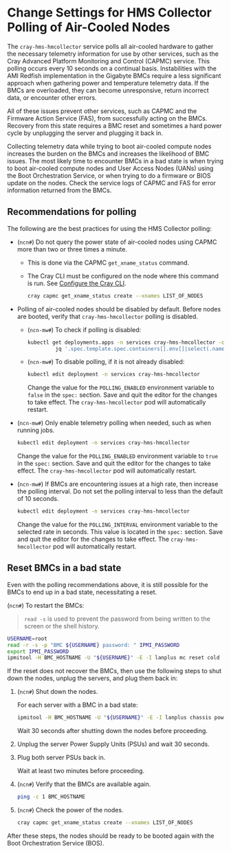 # Change Settings for HMS Collector Polling of Air-Cooled Nodes

The `cray-hms-hmcollector` service polls all air-cooled hardware to gather the necessary telemetry information for use by other services, such as the Cray Advanced Platform
Monitoring and Control \(CAPMC\) service. This polling occurs every 10 seconds on a continual basis. Instabilities with the AMI Redfish implementation in the Gigabyte BMCs
require a less significant approach when gathering power and temperature telemetry data. If the BMCs are overloaded, they can become unresponsive, return incorrect data, or
encounter other errors.

All of these issues prevent other services, such as CAPMC and the Firmware Action Service \(FAS\), from successfully acting on the BMCs. Recovery from this state requires a BMC
reset and sometimes a hard power cycle by unplugging the server and plugging it back in.

Collecting telemetry data while trying to boot air-cooled compute nodes increases the burden on the BMCs and increases the likelihood of BMC issues. The most likely time to
encounter BMCs in a bad state is when trying to boot air-cooled compute nodes and User Access Nodes \(UANs\) using the Boot Orchestration Service, or when trying to do a firmware
or BIOS update on the nodes. Check the service logs of CAPMC and FAS for error information returned from the BMCs.

## Recommendations for polling

The following are the best practices for using the HMS Collector polling:

- (`ncn#`) Do not query the power state of air-cooled nodes using CAPMC more than two or three times a minute.

  - This is done via the CAPMC `get_xname_status` command.
  - The Cray CLI must be configured on the node where this command is run. See [Configure the Cray CLI](../configure_cray_cli.md).

      ```bash
      cray capmc get_xname_status create --xnames LIST_OF_NODES
      ```

- Polling of air-cooled nodes should be disabled by default. Before nodes are booted, verify that `cray-hms-hmcollector` polling is disabled.

  - (`ncn-mw#`) To check if polling is disabled:

      ```bash
      kubectl get deployments.apps -n services cray-hms-hmcollector -o json | \
               jq '.spec.template.spec.containers[].env[]|select(.name=="POLLING_ENABLED")'
      ```

  - (`ncn-mw#`) To disable polling, if it is not already disabled:

      ```bash
      kubectl edit deployment -n services cray-hms-hmcollector
      ```

      Change the value for the `POLLING_ENABLED` environment variable to `false` in the `spec:` section. Save and quit the editor for the changes to take effect. The
      `cray-hms-hmcollector` pod will automatically restart.

- (`ncn-mw#`) Only enable telemetry polling when needed, such as when running jobs.

    ```bash
    kubectl edit deployment -n services cray-hms-hmcollector
    ```

    Change the value for the `POLLING_ENABLED` environment variable to `true` in the `spec:` section. Save and quit the editor for the changes to take effect. The `cray-hms-hmcollector` pod will automatically restart.

- (`ncn-mw#`) If BMCs are encountering issues at a high rate, then increase the polling interval. Do not set the polling interval to less than the default of 10 seconds.

    ```bash
    kubectl edit deployment -n services cray-hms-hmcollector
    ```

    Change the value for the `POLLING_INTERVAL` environment variable to the selected rate in seconds. This value is located in the `spec:` section. Save and quit the editor
    for the changes to take effect. The `cray-hms-hmcollector` pod will automatically restart.

## Reset BMCs in a bad state

Even with the polling recommendations above, it is still possible for the BMCs to end up in a bad state, necessitating a reset.

(`ncn#`) To restart the BMCs:

> `read -s` is used to prevent the password from being written to the screen or the shell history.

```bash
USERNAME=root
read -r -s -p "BMC ${USERNAME} password: " IPMI_PASSWORD
export IPMI_PASSWORD
ipmitool -H BMC_HOSTNAME -U "${USERNAME}" -E -I lanplus mc reset cold
```

If the reset does not recover the BMCs, then use the following steps to shut down the nodes, unplug the servers, and plug them back in:

1. (`ncn#`) Shut down the nodes.

    For each server with a BMC in a bad state:

    ```bash
    ipmitool -H BMC_HOSTNAME -U "${USERNAME}" -E -I lanplus chassis power soft
    ```

    Wait 30 seconds after shutting down the nodes before proceeding.

1. Unplug the server Power Supply Units \(PSUs\) and wait 30 seconds.

1. Plug both server PSUs back in.

    Wait at least two minutes before proceeding.

1. (`ncn#`) Verify that the BMCs are available again.

    ```bash
    ping -c 1 BMC_HOSTNAME
    ```

1. (`ncn#`) Check the power of the nodes.

    ```bash
    cray capmc get_xname_status create --xnames LIST_OF_NODES
    ```

After these steps, the nodes should be ready to be booted again with the Boot Orchestration Service (BOS).
